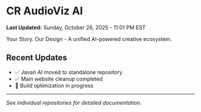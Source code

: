 # CR AudioViz AI

**Last Updated:** Sunday, October 26, 2025 - 11:01 PM EST

Your Story. Our Design - A unified AI-powered creative ecosystem.

## Recent Updates
- ✅ Javari AI moved to standalone repository
- ✅ Main website cleanup completed
- 🔄 Build optimization in progress

---
*See individual repositories for detailed documentation.*
